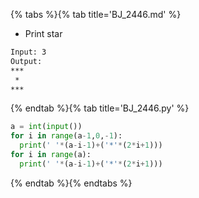 {% tabs %}{% tab title='BJ_2446.md' %}

* Print star

```txt
Input: 3
Output:
***
 *
***
```

{% endtab %}{% tab title='BJ_2446.py' %}

```py
a = int(input())
for i in range(a-1,0,-1):
  print(' '*(a-i-1)+('*'*(2*i+1)))
for i in range(a):
  print(' '*(a-i-1)+('*'*(2*i+1)))
```

{% endtab %}{% endtabs %}
